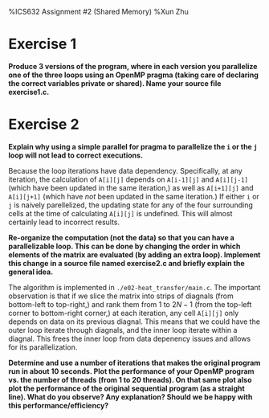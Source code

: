 %ICS632 Assignment #2 (Shared Memory)
%Xun Zhu

Exercise 1
==========

**Produce 3 versions of the program, where in each version you parallelize one of
the three loops using an OpenMP pragma (taking care of declaring the correct
variables private or shared). Name your source file exercise1.c.**



Exercise 2
==========

**Explain why using a simple parallel for pragma to parallelize the `i` or the `j`
loop will not lead to correct executions.**

Because the loop iterations have data dependency. Specifically, at any
iteration, the calculation of `A[i][j]` depends on `A[i-1][j]` and `A[i][j-1]`
(which have been updated in the same iteration,) as well as `A[i+1][j]` and
`A[i][j+1]` (which have *not* been updated in the same iteration.) If either `i`
or `j` is naively parellelized, the updating state for any of the four
surrounding cells at the time of calculating `A[i][j]` is undefined. This will
almost certainly lead to incorrect results.


**Re-organize the computation (not the data) so that you can have a
parallelizable loop. This can be done by changing the order in which elements of
the matrix are evaluated (by adding an extra loop). Implement this change in a
source file named exercise2.c and briefly explain the general idea.**

The algorithm is implemented in `./e02-heat_transfer/main.c`. The important observation
is that if we slice the matrix into strips of diagnals (from bottom-left to top-right,)
and rank them from 1 to $2N-1$ (from the top-left corner to bottom-right corner,)
at each iteration, any cell `A[i][j]` only depends on data on its previous diagnal.
This means that we could have the outer loop iterate through diagnals, and the inner
loop iterate within a diagnal. This frees the inner loop from data depenency issues
and allows for its parallelization.


**Determine and use a number of iterations that makes the original program run
in about 10 seconds. Plot the performance of your OpenMP program vs. the number
of threads (from 1 to 20 threads). On that same plot also plot the performance
of the original sequential program (as a straight line). What do you observe?
Any explanation? Should we be happy with this performance/efficiency?**

